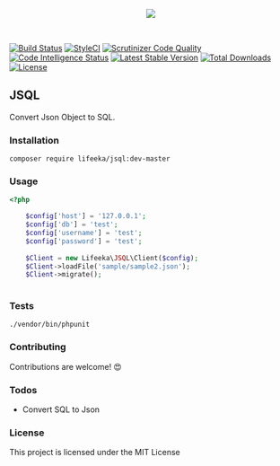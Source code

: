 <p align="center"><img src="https://i.imgur.com/hGzLkvc.png"></p>

<br>

[![Build Status](https://travis-ci.org/lifeeka/jsql.svg?branch=master)](https://travis-ci.org/lifeeka/jsql)
[![StyleCI](https://styleci.io/repos/122715777/shield?branch=master)](https://styleci.io/repos/122715777)
[![Scrutinizer Code Quality](https://scrutinizer-ci.com/g/lifeeka/jsql/badges/quality-score.png?b=master)](https://scrutinizer-ci.com/g/lifeeka/jsql/?branch=master)
[![Code Intelligence Status](https://scrutinizer-ci.com/g/lifeeka/jsql/badges/code-intelligence.svg?b=master)](https://scrutinizer-ci.com/code-intelligence)
[![Latest Stable Version](https://poser.pugx.org/lifeeka/jsql/v/stable)](https://packagist.org/packages/lifeeka/jsql)
[![Total Downloads](https://poser.pugx.org/lifeeka/jsql/downloads)](https://packagist.org/packages/lifeeka/jsql)
[![License](https://poser.pugx.org/lifeeka/jsql/license)](https://packagist.org/packages/lifeeka/jsql)

## JSQL
Convert Json Object to SQL.

### Installation

```
composer require lifeeka/jsql:dev-master
```

### Usage
```php
<?php

    $config['host'] = '127.0.0.1';
    $config['db'] = 'test';
    $config['username'] = 'test';
    $config['password'] = 'test';
    
    $Client = new Lifeeka\JSQL\Client($config);
    $Client->loadFile('sample/sample2.json');
    $Client->migrate();
        
```

### Tests
```
./vendor/bin/phpunit
```


### Contributing
Contributions are welcome! 😍

### Todos

 - Convert SQL to Json 

### License

This project is licensed under the MIT License
